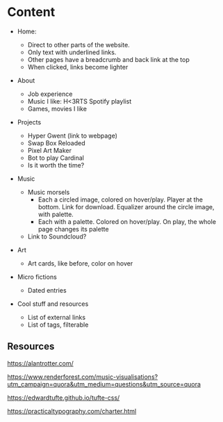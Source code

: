 # Content

- Home:

  - Direct to other parts of the website.
  - Only text with underlined links.
  - Other pages have a breadcrumb and back link at the top
  - When clicked, links become lighter

- About

  - Job experience
  - Music I like: H<3RTS Spotify playlist
  - Games, movies I like

- Projects

  - Hyper Gwent (link to webpage)
  - Swap Box Reloaded
  - Pixel Art Maker
  - Bot to play Cardinal
  - Is it worth the time?

- Music

  - Music morsels
    - Each a circled image, colored on hover/play. Player at the bottom. Link for download. Equalizer around the circle image, with palette.
    - Each with a palette. Colored on hover/play. On play, the whole page changes its palette
  - Link to Soundcloud?

- Art

  - Art cards, like before, color on hover

- Micro fictions

  - Dated entries

- Cool stuff and resources
  - List of external links
  - List of tags, filterable

## Resources

https://alantrotter.com/

https://www.renderforest.com/music-visualisations?utm_campaign=quora&utm_medium=questions&utm_source=quora

https://edwardtufte.github.io/tufte-css/

https://practicaltypography.com/charter.html
